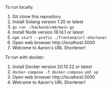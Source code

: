 To run locally:
1. Git clone this repository
2. Install Golang version 1.20 or latest
3. `go run ./backend/cmd/main.go`
4. Install Node version 18.14.1 or latest
5. `npm start --prefix ./frontend/url-shortener`
6. Open web browser http://localhost:3000
7. Welcome to Aaron's URL Shortener!

To run with docker:
1. Install Docker version 20.10.22 or latest
2. `docker-compose -f docker-compose.yml up`
3. Open web browser http://localhost:3000
4. Welcome to Aaron's URL Shortener!
